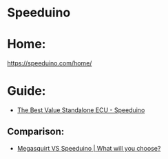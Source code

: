 # Speeduino
# Home:
https://speeduino.com/home/

# Guide:
- [The Best Value Standalone ECU - Speeduino](https://youtu.be/izaVds2Rrys)

## Comparison:
- [Megasquirt VS Speeduino | What will you choose?](https://youtu.be/agUgPeyCJNc)
